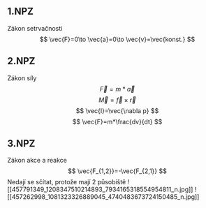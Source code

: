 ## 1.NPZ
Zákon setrvačnosti
$$
\vec{F}=0\to \vec{a}=0\to \vec{v}=\vec{konst.}
$$
## 2.NPZ
Zákon síly
$$
\vec{F}=m*\vec{a}
$$
$$
\vec{M}=\vec{f}\times\vec{r}
$$
$$
\vec{I}=\vec{\nabla p}
$$
$$
\vec{F}=m*\frac{dv}{dt}
$$
## 3.NPZ
Zákon akce a reakce
$$
\vec{F_{1,2}}=-\vec{F_{2,1}}
$$
Nedají se sčítat, protože mají 2 působiště
![[457791349_1208347510214893_7934165318554954811_n.jpg]]
![[457262998_1081323326889045_4740483673724150485_n.jpg]]